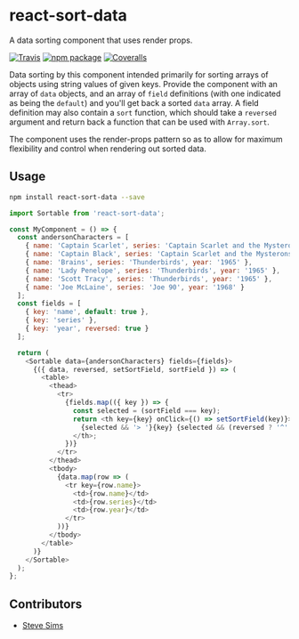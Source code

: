 # react-sort-data

A data sorting component that uses render props.

[![Travis][build-badge]][build]
[![npm package][npm-badge]][npm]
[![Coveralls][coveralls-badge]][coveralls]

[build-badge]: https://img.shields.io/travis/stevesims/react-sort-data/master.png?style=flat-square
[build]: https://travis-ci.org/stevesims/react-sort-data

[npm-badge]: https://img.shields.io/npm/v/react-sort-data.png?style=flat-square
[npm]: https://www.npmjs.org/package/react-sort-data

[coveralls-badge]: https://coveralls.io/repos/github/stevesims/react-sort-data/badge.svg?branch=master
[coveralls]: https://coveralls.io/github/stevesims/react-sort-data?branch=master

Data sorting by this component intended primarily for sorting arrays of objects using string values of given keys.  Provide the component with an array of `data` objects, and an array of `field` definitions (with one indicated as being the `default`) and you'll get back a sorted `data` array.  A field definition may also contain a `sort` function, which should take a `reversed` argument and return back a function that can be used with `Array.sort`.

The component uses the render-props pattern so as to allow for maximum flexibility and control when rendering out sorted data.

## Usage

```sh
npm install react-sort-data --save
```

```js
import Sortable from 'react-sort-data';

const MyComponent = () => {
  const andersonCharacters = [
    { name: 'Captain Scarlet', series: 'Captain Scarlet and the Mysterons', year: '1967' },
    { name: 'Captain Black', series: 'Captain Scarlet and the Mysterons', year: '1967' },
    { name: 'Brains', series: 'Thunderbirds', year: '1965' },
    { name: 'Lady Penelope', series: 'Thunderbirds', year: '1965' },
    { name: 'Scott Tracy', series: 'Thunderbirds', year: '1965' },
    { name: 'Joe McLaine', series: 'Joe 90', year: '1968' }
  ];
  const fields = [
    { key: 'name', default: true },
    { key: 'series' },
    { key: 'year', reversed: true }
  ];

  return (
    <Sortable data={andersonCharacters} fields={fields}>
      {({ data, reversed, setSortField, sortField }) => (
        <table>
          <thead>
            <tr>
              {fields.map(({ key }) => {
                const selected = (sortField === key);
                return <th key={key} onClick={() => setSortField(key)}>
                  {selected && '> '}{key} {selected && (reversed ? '^' : 'v')}
                </th>;
              })}
            </tr>
          </thead>
          <tbody>
            {data.map(row => (
              <tr key={row.name}>
                <td>{row.name}</td>
                <td>{row.series}</td>
                <td>{row.year}</td>
              </tr>
            ))}
          </tbody>
        </table>
      )}
    </Sortable>
  );
};
```

## Contributors

- [Steve Sims](https://github.com/stevesims)
